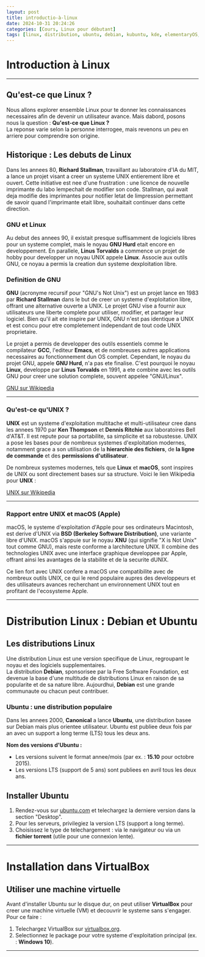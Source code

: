 ```yaml
---
layout: post
title: introductio-à-linux
date: 2024-10-31 20:24:26
categories: [Cours, Linux pour débutant]
tags: [linux, distribution, ubuntu, debian, kubuntu, kde, elementaryOS, linuxMint, environement-de-bureau, opensSUZE, Slakware]
---
```


# Introduction à Linux
---

## Qu'est-ce que Linux ?
Nous allons explorer ensemble Linux pour te donner les connaissances necessaires afin de devenir un utilisateur avance. Mais dabord, posons nous la question : **Qu'est-ce que Linux ?**  
La reponse varie selon la personne interrogee, mais revenons un peu en arriere pour comprendre son origine.

## Historique : Les debuts de Linux
Dans les annees 80, **Richard Stallman**, travaillant au laboratoire d'IA du MIT, a lance un projet visant a creer un systeme UNIX entierement libre et ouvert. Cette initiative est nee d'une frustration : une licence de nouvelle imprimante du labo lempechait de modifier son code. Stallman, qui avait deja modifie des imprimantes pour notifier letat de limpression permettant de savoir quand l'imprimante etait libre, souhaitait continuer dans cette direction.

### GNU et Linux
Au debut des annees 90, il existait presque suffisamment de logiciels libres pour un systeme complet, mais le noyau **GNU Hurd** etait encore en developpement. En parallele, **Linus Torvalds** a commence un projet de hobby pour developper un noyau UNIX appele **Linux**. Associe aux outils GNU, ce noyau a permis la creation dun systeme dexploitation libre.

### Definition de GNU

**GNU** (acronyme recursif pour "GNU's Not Unix") est un projet lance en 1983 par **Richard Stallman** dans le but de creer un systeme d'exploitation libre, offrant une alternative ouverte a UNIX. Le projet GNU vise a fournir aux utilisateurs une liberte complete pour utiliser, modifier, et partager leur logiciel. Bien qu'il ait ete inspire par UNIX, GNU n'est pas identique a UNIX et est concu pour etre completement independant de tout code UNIX proprietaire.

Le projet a permis de developper des outils essentiels comme le compilateur **GCC**, l'editeur **Emacs**, et de nombreuses autres applications necessaires au fonctionnement dun OS complet. Cependant, le noyau du projet GNU, appele **GNU Hurd**, n'a pas ete finalise. C'est pourquoi le noyau **Linux**, developpe par **Linus Torvalds** en 1991, a ete combine avec les outils GNU pour creer une solution complete, souvent appelee "GNU/Linux".

[GNU sur Wikipedia](https://fr.wikipedia.org/wiki/GNU)

---

### Qu'est-ce qu'UNIX ?

**UNIX** est un systeme d'exploitation multitache et multi-utilisateur cree dans les annees 1970 par **Ken Thompson** et **Dennis Ritchie** aux laboratoires Bell d'AT&T. Il est repute pour sa portabilite, sa simplicite et sa robustesse. UNIX a pose les bases pour de nombreux systemes d'exploitation modernes, notamment grace a son utilisation de la **hierarchie des fichiers**, de **la ligne de commande** et des **permissions d'utilisateur**.

De nombreux systemes modernes, tels que **Linux** et **macOS**, sont inspires de UNIX ou sont directement bases sur sa structure.
Voici le lien Wikipedia pour **UNIX** :

[UNIX sur Wikipedia](https://fr.wikipedia.org/wiki/Unix)

---

### Rapport entre UNIX et macOS (Apple)

macOS, le systeme d'exploitation d'Apple pour ses ordinateurs Macintosh, est derive d'UNIX via **BSD (Berkeley Software Distribution)**, une variante libre d'UNIX. macOS s'appuie sur le noyau **XNU** (qui signifie "X is Not Unix" tout comme GNU), mais reste conforme a larchitecture UNIX. Il combine des technologies UNIX avec une interface graphique developpee par Apple, offrant ainsi les avantages de la stabilite et de la securite dUNIX.

Ce lien fort avec UNIX confere a macOS une compatibilite avec de nombreux outils UNIX, ce qui le rend populaire aupres des developpeurs et des utilisateurs avances recherchant un environnement UNIX tout en profitant de l'ecosysteme Apple.

---

# Distribution Linux : Debian et Ubuntu

## Les distributions Linux
Une distribution Linux est une version specifique de Linux, regroupant le noyau et des logiciels supplementaires.  
La distribution **Debian**, sponsorisee par la Free Software Foundation, est devenue la base d'une multitude de distributions Linux en raison de sa popularite et de sa nature libre. Aujourdhui, **Debian** est une grande communaute ou chacun peut contribuer.

### Ubuntu : une distribution populaire
Dans les annees 2000, **Canonical** a lance **Ubuntu**, une distribution basee sur Debian mais plus orientee utilisateur. Ubuntu est publiee deux fois par an avec un support a long terme (LTS) tous les deux ans.

**Nom des versions d'Ubuntu :**
- Les versions suivent le format annee/mois (par ex. : **15.10** pour octobre 2015).
- Les versions LTS (support de 5 ans) sont publiees en avril tous les deux ans.

## Installer Ubuntu
1. Rendez-vous sur [ubuntu.com](https://ubuntu.com) et telechargez la derniere version dans la section "Desktop".
2. Pour les serveurs, privilegiez la version LTS (support a long terme).
3. Choisissez le type de telechargement : via le navigateur ou via un **fichier torrent** (utile pour une connexion lente).

---

# Installation dans VirtualBox

## Utiliser une machine virtuelle
Avant d'installer Ubuntu sur le disque dur, on peut utiliser **VirtualBox** pour creer une machine virtuelle (VM) et decouvrir le systeme sans s'engager.  
Pour ce faire :
1. Telechargez VirtualBox sur [virtualbox.org](https://virtualbox.org).
2. Selectionnez le package pour votre systeme d'exploitation principal (ex. : **Windows 10**).

---
